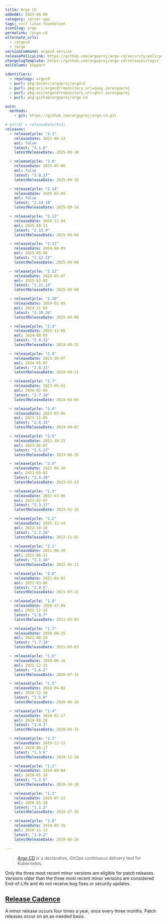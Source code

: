 ```yaml
---
title: Argo CD
addedAt: 2023-08-06
category: server-app
tags: cncf linux-foundation
iconSlug: argo
permalink: /argo-cd
alternate_urls:
  - /argocd
  - /argo
versionCommand: argocd version
releasePolicyLink: https://github.com/argoproj/argo-cd/security/policy#supported-versions
changelogTemplate: https://github.com/argoproj/argo-cd/releases/tag/v__LATEST__
eolColumn: Support

identifiers:
  - repology: argocd
  - purl: pkg:docker/argoproj/argocd
  - purl: pkg:oci/argocd?repository_url=quay.io/argoproj
  - purl: pkg:oci/argocd?repository_url=ghcr.io/argoproj
  - purl: pkg:github/argoproj/argo-cd

auto:
  methods:
    - git: https://github.com/argoproj/argo-cd.git

# eol(X) = releaseDate(X+3)
releases:
  - releaseCycle: "3.1"
    releaseDate: 2025-08-13
    eol: false
    latest: "3.1.6"
    latestReleaseDate: 2025-09-18

  - releaseCycle: "3.0"
    releaseDate: 2025-05-06
    eol: false
    latest: "3.0.17"
    latestReleaseDate: 2025-09-18

  - releaseCycle: "2.14"
    releaseDate: 2025-02-03
    eol: false
    latest: "2.14.18"
    latestReleaseDate: 2025-09-18

  - releaseCycle: "2.13"
    releaseDate: 2024-11-04
    eol: 2025-08-13
    latest: "2.13.9"
    latestReleaseDate: 2025-09-04

  - releaseCycle: "2.12"
    releaseDate: 2024-08-05
    eol: 2025-05-06
    latest: "2.12.13"
    latestReleaseDate: 2025-09-08

  - releaseCycle: "2.11"
    releaseDate: 2024-05-07
    eol: 2025-02-03
    latest: "2.11.14"
    latestReleaseDate: 2025-09-08

  - releaseCycle: "2.10"
    releaseDate: 2024-02-05
    eol: 2024-11-04
    latest: "2.10.20"
    latestReleaseDate: 2025-09-08

  - releaseCycle: "2.9"
    releaseDate: 2023-11-05
    eol: 2024-08-05
    latest: "2.9.22"
    latestReleaseDate: 2024-08-22

  - releaseCycle: "2.8"
    releaseDate: 2023-08-07
    eol: 2024-05-07
    latest: "2.8.21"
    latestReleaseDate: 2024-08-21

  - releaseCycle: "2.7"
    releaseDate: 2023-05-01
    eol: 2024-02-05
    latest: "2.7.18"
    latestReleaseDate: 2024-04-04

  - releaseCycle: "2.6"
    releaseDate: 2023-02-06
    eol: 2023-11-05
    latest: "2.6.15"
    latestReleaseDate: 2023-09-07

  - releaseCycle: "2.5"
    releaseDate: 2022-10-25
    eol: 2023-08-07
    latest: "2.5.22"
    latestReleaseDate: 2023-08-25

  - releaseCycle: "2.4"
    releaseDate: 2022-06-10
    eol: 2023-05-02
    latest: "2.4.28"
    latestReleaseDate: 2023-03-23

  - releaseCycle: "2.3"
    releaseDate: 2022-03-06
    eol: 2023-02-07
    latest: "2.3.17"
    latestReleaseDate: 2023-02-16

  - releaseCycle: "2.2"
    releaseDate: 2021-12-14
    eol: 2022-10-26
    latest: "2.2.16"
    latestReleaseDate: 2022-11-01

  - releaseCycle: "2.1"
    releaseDate: 2021-08-20
    eol: 2022-06-11
    latest: "2.1.16"
    latestReleaseDate: 2022-06-21

  - releaseCycle: "2.0"
    releaseDate: 2021-04-07
    eol: 2022-03-06
    latest: "2.0.5"
    latestReleaseDate: 2021-07-22

  - releaseCycle: "1.8"
    releaseDate: 2020-12-09
    eol: 2021-12-15
    latest: "1.8.7"
    latestReleaseDate: 2021-03-03

  - releaseCycle: "1.7"
    releaseDate: 2020-08-25
    eol: 2021-08-20
    latest: "1.7.14"
    latestReleaseDate: 2021-03-03

  - releaseCycle: "1.6"
    releaseDate: 2020-06-16
    eol: 2021-12-15
    latest: "1.6.2"
    latestReleaseDate: 2020-07-31

  - releaseCycle: "1.5"
    releaseDate: 2020-04-02
    eol: 2020-12-10
    latest: "1.5.8"
    latestReleaseDate: 2020-06-16

  - releaseCycle: "1.4"
    releaseDate: 2020-01-17
    eol: 2020-08-26
    latest: "1.4.3"
    latestReleaseDate: 2020-04-15

  - releaseCycle: "1.3"
    releaseDate: 2019-11-12
    eol: 2020-06-17
    latest: "1.3.6"
    latestReleaseDate: 2019-12-10

  - releaseCycle: "1.2"
    releaseDate: 2019-09-04
    eol: 2020-01-18
    latest: "1.2.5"
    latestReleaseDate: 2019-10-28

  - releaseCycle: "1.1"
    releaseDate: 2019-07-22
    eol: 2020-01-18
    latest: "1.1.2"
    latestReleaseDate: 2019-07-30

  - releaseCycle: "1.0"
    releaseDate: 2019-05-16
    eol: 2019-11-13
    latest: "1.0.2"
    latestReleaseDate: 2019-06-14

---
```


> [Argo CD](https://argo-cd.readthedocs.io) is a declarative, GitOps continuous delivery tool for Kubernetes.

Only the three most recent minor versions are eligible for patch releases.
Versions older than the three most recent minor versions are considered End-of-Life
and do not receive bug fixes or security updates.

## [Release Cadence](https://argo-cd.readthedocs.io/en/stable/developer-guide/release-process-and-cadence/)

A minor release occurs four times a year, once every three months. Patch releases occur on an as-needed basis.
